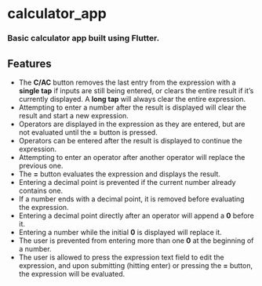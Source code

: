 # calculator_app

### Basic calculator app built using Flutter.

## Features

- The **C/AC** button removes the last entry from the expression with a **single tap** if inputs are still being entered, or clears the entire result if it’s currently displayed. A **long tap** will always clear the entire expression.
- Attempting to enter a number after the result is displayed will clear the result and start a new expression.
- Operators are displayed in the expression as they are entered, but are not evaluated until the **=** button is pressed.
- Operators can be entered after the result is displayed to continue the expression.
- Attempting to enter an operator after another operator will replace the previous one.
- The **=** button evaluates the expression and displays the result.
- Entering a decimal point is prevented if the current number already contains one.
- If a number ends with a decimal point, it is removed before evaluating the expression.
- Entering a decimal point directly after an operator will append a **0** before it.
- Entering a number while the initial **0** is displayed will replace it.
- The user is prevented from entering more than one **0** at the beginning of a number.
- The user is allowed to press the expression text field to edit the expression, and upon submitting (hitting enter) or pressing the **=** button, the expression will be evaluated.
